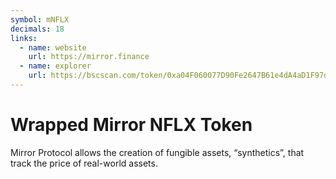 ```yaml
---
symbol: mNFLX
decimals: 18
links:
  - name: website
    url: https://mirror.finance
  - name: explorer
    url: https://bscscan.com/token/0xa04F060077D90Fe2647B61e4dA4aD1F97d6649dc
---
```


# Wrapped Mirror NFLX Token

Mirror Protocol allows the creation of fungible assets, “synthetics”, that track the price of real-world assets.
